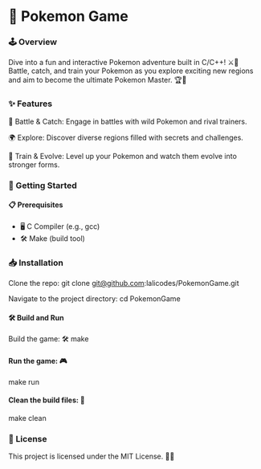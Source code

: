 # 🐾 Pokemon Game


### 🕹️ Overview

Dive into a fun and interactive Pokemon adventure built in C/C++! ⚔️🐉 Battle, catch, and train your Pokemon as you explore exciting new regions and aim to become the ultimate Pokemon Master. 🏆🌟

### ✨ Features

🥊 Battle & Catch: Engage in battles with wild Pokemon and rival trainers.

🌍 Explore: Discover diverse regions filled with secrets and challenges.

🐾 Train & Evolve: Level up your Pokemon and watch them evolve into stronger forms.


### 🚀 Getting Started

#### 📋 Prerequisites

- 🖥️ C Compiler (e.g., gcc)
- 🛠️ Make (build tool)

  
### 📥 Installation

Clone the repo:
git clone git@github.com:lalicodes/PokemonGame.git

Navigate to the project directory:
cd PokemonGame


#### 🛠️ Build and Run
Build the game: 🛠️
make

#### Run the game: 🎮

make run

#### Clean the build files: 🧹

make clean

### 📜 License
This project is licensed under the MIT License. 📄✨
